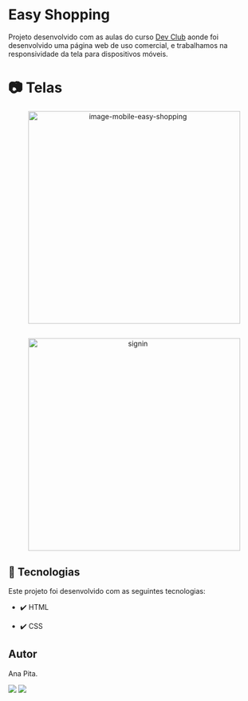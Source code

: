 # Easy Shopping
Projeto desenvolvido com as aulas do curso <a href="https://rodolfomori.com.br/devclub/">Dev Club</a> aonde foi desenvolvido uma página web de uso comercial, e trabalhamos na responsividade da tela para dispositivos móveis. 

# 📷 Telas

<div align="center" >
  <img src="https://user-images.githubusercontent.com/95833334/203135485-a9642316-9915-4f2c-819c-a06427817478.png" alt="image-mobile-easy-shopping" height="425">
  
## 
  <img src="https://user-images.githubusercontent.com/95833334/203135545-8cc74ffd-586e-4c4f-a4c6-280c9b3618c7.png" alt="signin" height="425">
  

</div>


## 🚀 Tecnologias

Este projeto foi desenvolvido com as seguintes tecnologias:

- ✔️ HTML

- ✔️ CSS


## Autor

Ana Pita. 

  <a href = "mailto:acalencar16@gmail.com"><img src="https://img.shields.io/badge/-Gmail-%23333?style=for-the-badge&logo=gmail&logoColor=white" target="_blank"></a>
  <a href="https://www.linkedin.com/in/anapita" target="_blank"><img src="https://img.shields.io/badge/-LinkedIn-%230077B5?style=for-the-badge&logo=linkedin&logoColor=white" target="_blank"></a> 
